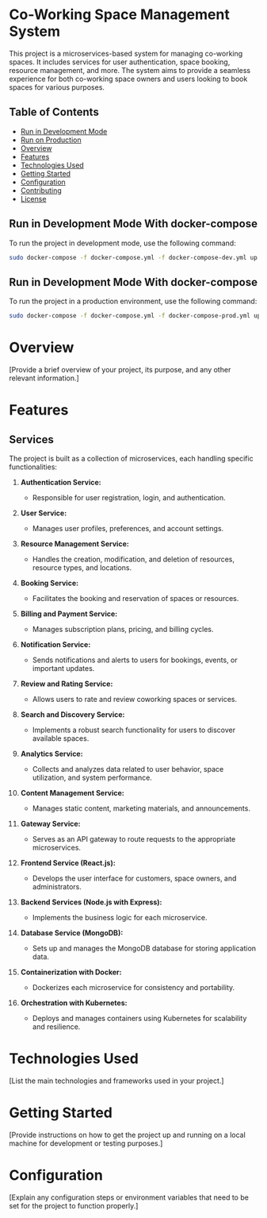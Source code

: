 # Co-Working Space Management System

This project is a microservices-based system for managing co-working spaces. It includes services for user authentication, space booking, resource management, and more. The system aims to provide a seamless experience for both co-working space owners and users looking to book spaces for various purposes.

## Table of Contents

- [Run in Development Mode](#run-in-development-mode)
- [Run on Production](#run-on-production)
- [Overview](#overview)
- [Features](#features)
- [Technologies Used](#technologies-used)
- [Getting Started](#getting-started)
- [Configuration](#configuration)
- [Contributing](#contributing)
- [License](#license)

## Run in Development Mode With docker-compose

To run the project in development mode, use the following command:

```bash
sudo docker-compose -f docker-compose.yml -f docker-compose-dev.yml up

```

## Run in Development Mode With docker-compose

To run the project in a production environment, use the following command:

```bash
sudo docker-compose -f docker-compose.yml -f docker-compose-prod.yml up

```

# Overview

[Provide a brief overview of your project, its purpose, and any other relevant information.]

# Features

## Services

The project is built as a collection of microservices, each handling specific functionalities:

1. **Authentication Service:**

   - Responsible for user registration, login, and authentication.

2. **User Service:**

   - Manages user profiles, preferences, and account settings.

3. **Resource Management Service:**

   - Handles the creation, modification, and deletion of resources, resource types, and locations.

4. **Booking Service:**

   - Facilitates the booking and reservation of spaces or resources.

5. **Billing and Payment Service:**

   - Manages subscription plans, pricing, and billing cycles.

6. **Notification Service:**

   - Sends notifications and alerts to users for bookings, events, or important updates.

7. **Review and Rating Service:**

   - Allows users to rate and review coworking spaces or services.

8. **Search and Discovery Service:**

   - Implements a robust search functionality for users to discover available spaces.

9. **Analytics Service:**

   - Collects and analyzes data related to user behavior, space utilization, and system performance.

10. **Content Management Service:**

    - Manages static content, marketing materials, and announcements.

11. **Gateway Service:**

    - Serves as an API gateway to route requests to the appropriate microservices.

12. **Frontend Service (React.js):**

    - Develops the user interface for customers, space owners, and administrators.

13. **Backend Services (Node.js with Express):**

    - Implements the business logic for each microservice.

14. **Database Service (MongoDB):**

    - Sets up and manages the MongoDB database for storing application data.

15. **Containerization with Docker:**

    - Dockerizes each microservice for consistency and portability.

16. **Orchestration with Kubernetes:**
    - Deploys and manages containers using Kubernetes for scalability and resilience.

# Technologies Used

[List the main technologies and frameworks used in your project.]

# Getting Started

[Provide instructions on how to get the project up and running on a local machine for development or testing purposes.]

# Configuration

[Explain any configuration steps or environment variables that need to be set for the project to function properly.]

